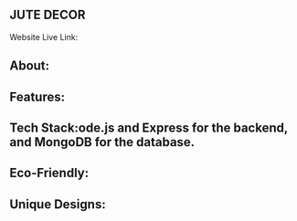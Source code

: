 ## JUTE DECOR


Website Live Link: 


## About: 

## Features: 

## Tech Stack:ode.js and Express for the backend, and MongoDB for the database.

## Eco-Friendly: 

## Unique Designs: 

